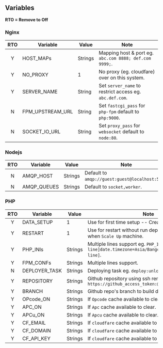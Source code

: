 
## Variables
**RTO = Remove to Off**

### Nginx
| RTO | Variable         | Value            | Note
|:---:|------------------|------------------|------
|  Y  | HOST_MAPs        | Strings          | Mapping host & port eg. `abc.com 8888; def.com 9999;`.
|  Y  | NO_PROXY         | 1                | No proxy (eg. cloudfare) over on this system.
|  Y  | SERVER_NAME      | String           | Set `server_name` to restrict access eg. `abc.def.com`.
|  N  | FPM_UPSTREAM_URL | String           | Set `fastcgi_pass` for `php-fpm` default to `php:9000`.
|  N  | SOCKET_IO_URL    | String           | Set `proxy_pass` for `websocket` default to `node:80`.

### Nodejs
| RTO | Variable         | Value            | Note
|:---:|------------------|------------------|------
|  N  | AMQP_HOST        | Strings          | Default to `amqp://guest:guest@localhost:5672`.
|  N  | AMQP_QUEUES      | Strings          | Default to `socket,worker`.

### PHP
| RTO | Variable         | Value            | Note
|:---:|------------------|------------------|------
|  Y  | DATA_SETUP       | 1                | Use for first time setup -- Create database.
|  Y  | RESTART          | 1                | Use for restart without run deploy script, Usually when `Scale Up` machine.
|  Y  | PHP_INIs         | Strings          | Multiple lines support eg. `PHP_INIs: >[Enter to new line]date.timezone=Asia/Bangok[Enter to new line]`.
|  Y  | FPM_CONFs        | Strings          | Multiple lines support.
|  N  | DEPLOYER_TASK    | Strings          | Deploying task eg. `deploy:unlock` default to `deploy`.
|  Y  | REPOSITORY       | Strings          | Github repository using ssh remote style: `https://github_access_token:@github.com/user/repo`
|  Y  | BRANCH           | Strings          | Github repo's branch to build default to `build`.
|  Y  | OPcode_ON        | Strings          | If `Opcode` cache available to clear.
|  Y  | APC_ON           | Strings          | If `Apc` cache available to clear.
|  Y  | APCu_ON          | Strings          | If `Apcu` cache available to clear.
|  Y  | CF_EMAIL         | Strings          | If `cloudfare` cache available to clear. Email value.
|  Y  | CF_DOMAIN        | Strings          | If `cloudfare` cache available to clear. Domain value.
|  Y  | CF_API_KEY       | Strings          | If `cloudfare` cache available to clear. API key value.
